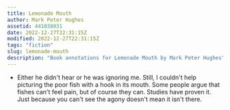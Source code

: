 ```yaml
---
title: Lemonade Mouth
author: Mark Peter Hughes
assetid: 441038031
date: 2022-12-27T22:31:15Z
modified: 2022-12-27T22:31:15Z
tags: "fiction"
slug: lemonade-mouth
description: "Book annotations for Lemonade Mouth by Mark Peter Hughes"
---
```


*  Either he didn't hear or he was ignoring me. Still, I couldn't help picturing the poor fish with a hook in its mouth. Some people argue that fishes can't feel pain, but of course they can. Studies have proven it. Just because you can't see the agony doesn't mean it isn't there.

